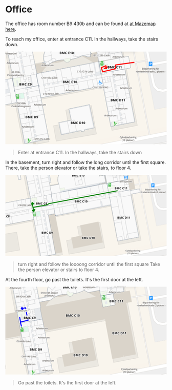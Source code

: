 # Office

The office has room number B9:430b and can be found at [at Mazemap here](https://use.mazemap.com/#v=1&zlevel=4&center=17.635980,59.841862&zoom=19.9&campusid=49&desttype=poi&dest=386656).

To reach my office, enter at entrance C11. In the hallways, take the stairs down.

![BMC first floor route](images/bmc_floor_1_with_route.png)

> Enter at entrance C11. In the hallways, take the stairs down

In the basement, turn right and follow the long corridor
until the first square. There, take the person elevator
or take the stairs, to floor 4.

![BMC basement route](images/bmc_floor_k1_with_route.png)

> turn right and follow the loooong corridor until the first square
> Take the person elevator or stairs to floor 4.

At the fourth floor, go past the toilets. It's the first door at the left.

![BMC fourth floor route](images/bmc_floor_4_with_route.png)

> Go past the toilets. It's the first door at the left.

